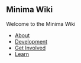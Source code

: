 ## Minima Wiki

Welcome to the Minima Wiki

+ [About](./about/index.md)
+ [Development](./development/index.md)
+ [Get Involved](./getInvolved/index.md)
+ [Learn](./learn/index.md)
